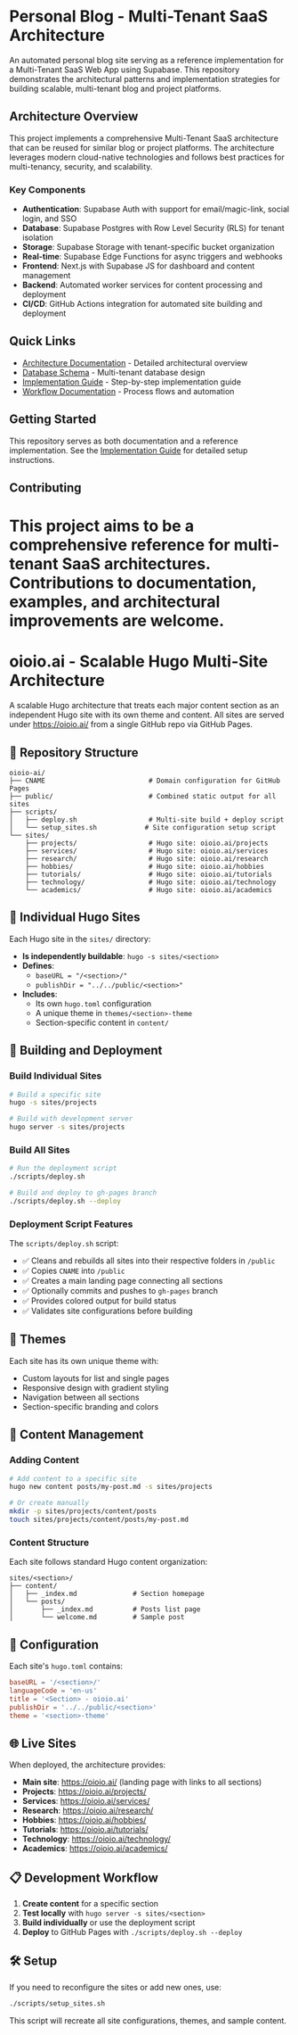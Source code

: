 # Personal Blog - Multi-Tenant SaaS Architecture

An automated personal blog site serving as a reference implementation for a Multi-Tenant SaaS Web App using Supabase. This repository demonstrates the architectural patterns and implementation strategies for building scalable, multi-tenant blog and project platforms.

## Architecture Overview

This project implements a comprehensive Multi-Tenant SaaS architecture that can be reused for similar blog or project platforms. The architecture leverages modern cloud-native technologies and follows best practices for multi-tenancy, security, and scalability.

### Key Components

- **Authentication**: Supabase Auth with support for email/magic-link, social login, and SSO
- **Database**: Supabase Postgres with Row Level Security (RLS) for tenant isolation
- **Storage**: Supabase Storage with tenant-specific bucket organization
- **Real-time**: Supabase Edge Functions for async triggers and webhooks
- **Frontend**: Next.js with Supabase JS for dashboard and content management
- **Backend**: Automated worker services for content processing and deployment
- **CI/CD**: GitHub Actions integration for automated site building and deployment

## Quick Links

- [Architecture Documentation](./docs/architecture.md) - Detailed architectural overview
- [Database Schema](./docs/schema.md) - Multi-tenant database design
- [Implementation Guide](./docs/implementation.md) - Step-by-step implementation guide
- [Workflow Documentation](./docs/workflows.md) - Process flows and automation

## Getting Started

This repository serves as both documentation and a reference implementation. See the [Implementation Guide](./docs/implementation.md) for detailed setup instructions.

## Contributing

This project aims to be a comprehensive reference for multi-tenant SaaS architectures. Contributions to documentation, examples, and architectural improvements are welcome.
=======
# oioio.ai - Scalable Hugo Multi-Site Architecture

A scalable Hugo architecture that treats each major content section as an independent Hugo site with its own theme and content. All sites are served under https://oioio.ai/ from a single GitHub repo via GitHub Pages.

## 📁 Repository Structure

```
oioio-ai/
├── CNAME                          # Domain configuration for GitHub Pages
├── public/                        # Combined static output for all sites
├── scripts/
│   ├── deploy.sh                  # Multi-site build + deploy script
│   └── setup_sites.sh            # Site configuration setup script
└── sites/
    ├── projects/                  # Hugo site: oioio.ai/projects
    ├── services/                  # Hugo site: oioio.ai/services
    ├── research/                  # Hugo site: oioio.ai/research
    ├── hobbies/                   # Hugo site: oioio.ai/hobbies
    ├── tutorials/                 # Hugo site: oioio.ai/tutorials
    ├── technology/                # Hugo site: oioio.ai/technology
    └── academics/                 # Hugo site: oioio.ai/academics
```

## 🧱 Individual Hugo Sites

Each Hugo site in the `sites/` directory:

- **Is independently buildable**: `hugo -s sites/<section>`
- **Defines**:
  - `baseURL = "/<section>/"`
  - `publishDir = "../../public/<section>"`
- **Includes**:
  - Its own `hugo.toml` configuration
  - A unique theme in `themes/<section>-theme`
  - Section-specific content in `content/`

## 🚀 Building and Deployment

### Build Individual Sites

```bash
# Build a specific site
hugo -s sites/projects

# Build with development server
hugo server -s sites/projects
```

### Build All Sites

```bash
# Run the deployment script
./scripts/deploy.sh

# Build and deploy to gh-pages branch
./scripts/deploy.sh --deploy
```

### Deployment Script Features

The `scripts/deploy.sh` script:
- ✅ Cleans and rebuilds all sites into their respective folders in `/public`
- ✅ Copies `CNAME` into `/public`
- ✅ Creates a main landing page connecting all sections
- ✅ Optionally commits and pushes to `gh-pages` branch
- ✅ Provides colored output for build status
- ✅ Validates site configurations before building

## 🎨 Themes

Each site has its own unique theme with:
- Custom layouts for list and single pages
- Responsive design with gradient styling
- Navigation between all sections
- Section-specific branding and colors

## 📝 Content Management

### Adding Content

```bash
# Add content to a specific site
hugo new content posts/my-post.md -s sites/projects

# Or create manually
mkdir -p sites/projects/content/posts
touch sites/projects/content/posts/my-post.md
```

### Content Structure

Each site follows standard Hugo content organization:
```
sites/<section>/
├── content/
│   ├── _index.md              # Section homepage
│   └── posts/
│       ├── _index.md          # Posts list page
│       └── welcome.md         # Sample post
```

## 🔧 Configuration

Each site's `hugo.toml` contains:
```toml
baseURL = '/<section>/'
languageCode = 'en-us'
title = '<Section> - oioio.ai'
publishDir = '../../public/<section>'
theme = '<section>-theme'
```

## 🌐 Live Sites

When deployed, the architecture provides:

- **Main site**: https://oioio.ai/ (landing page with links to all sections)
- **Projects**: https://oioio.ai/projects/
- **Services**: https://oioio.ai/services/
- **Research**: https://oioio.ai/research/
- **Hobbies**: https://oioio.ai/hobbies/
- **Tutorials**: https://oioio.ai/tutorials/
- **Technology**: https://oioio.ai/technology/
- **Academics**: https://oioio.ai/academics/

## 📋 Development Workflow

1. **Create content** for a specific section
2. **Test locally** with `hugo server -s sites/<section>`
3. **Build individually** or use the deployment script
4. **Deploy** to GitHub Pages with `./scripts/deploy.sh --deploy`

## 🛠️ Setup

If you need to reconfigure the sites or add new ones, use:

```bash
./scripts/setup_sites.sh
```

This script will recreate all site configurations, themes, and sample content.